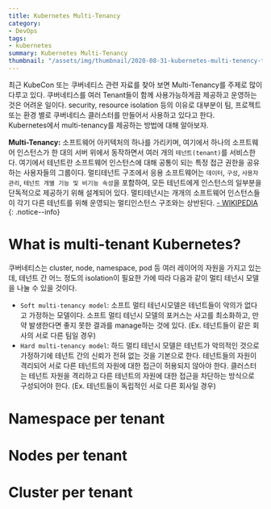 ```yaml
---
title: Kubernetes Multi-Tenancy
category: 
- DevOps
tags:
- kubernetes
summary: Kubernetes Multi-Tenancy
thumbnail: "/assets/img/thumbnail/2020-08-31-kubernetes-multi-tenency-thumbnail.png"
---
```

최근 KubeCon 또는 쿠버네티스 관련 자료를 찾아 보면 Multi-Tenancy를 주제로 많이 다루고 있다. 쿠버네티스를 여러 Tenant들이 함께 사용가능하게끔 제공하고 운영하는 것은 어려운 일이다. security, resource isolation 등의 이유로 대부분이 팀, 프로젝트 또는 환경 별로 쿠버네티스 클러스터를 만들어서 사용하고 있다고 한다.  
Kubernetes에서 multi-tenancy를 제공하는 방법에 대해 알아보자.

**Multi-Tenancy:** 소프트웨어 아키텍처의 하나를 가리키며, 여기에서 하나의 소프트웨어 인스턴스가 한 대의 서버 위에서 동작하면서 여러 개의 `테넌트(tenant)`를 서비스한다. 여기에서 테넌트란 소프트웨어 인스턴스에 대해 공통이 되는 특정 접근 권한을 공유하는 사용자들의 그룹이다. 멀티테넌트 구조에서 응용 소프트웨어는 `데이터`, `구성`, `사용자 관리`, `테넌트 개별 기능 및 비기능 속성`을 포함하여, 모든 테넌트에게 인스턴스의 일부분을 단독적으로 제공하기 위해 설계되어 있다. 멀티테넌시는 개개의 소프트웨어 인스턴스들이 각기 다른 테넌트를 위해 운영되는 멀티인스턴스 구조와는 상반된다. [- WIKIPEDIA](https://ko.wikipedia.org/wiki/%EB%A9%80%ED%8B%B0%ED%85%8C%EB%84%8C%EC%8B%9C)
{: .notice--info}

# What is multi-tenant Kubernetes?
쿠버네티스는 cluster, node, namespace, pod 등 여러 레이어의 자원을 가지고 있는데, 테넌트 간 어느 정도의 isolation이 필요한 가에 따라 다음과 같이 멀티 테넌시 모델을 나눌 수 있을 것이다.
- `Soft multi-tenancy model`: 소프트 멀티 테넌시모델은 테넌트들이 악의가 없다고 가정하는 모델이다. 소프트 멀티 테넌시 모델의 포커스는 사고를 최소화하고, 만약 발생한다면 좋지 못한 결과를 manage하는 것에 있다. (Ex. 테넌트들이 같은 회사의 서로 다른 팀일 경우)
- `Hard multi-tenancy model`: 하드 멀티 테넌시 모델은 테넌트가 악의적인 것으로 가정하기에 테넌트 간의 신뢰가 전혀 없는 것을 기본으로 한다. 테넌트들의 자원이 격리되어 서로 다른 테넌트의 자원에 대한 접근이 허용되지 않아야 한다. 클러스터는 테넌트 자원을 격리하고 다른 테넌트의 자원에 대한 접근을 차단하는 방식으로 구성되어야 한다. (Ex. 테넌트들이 독립적인 서로 다른 회사일 경우)

# Namespace per tenant

# Nodes per tenant

# Cluster per tenant